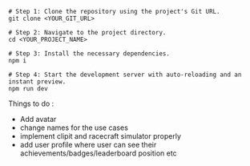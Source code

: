 ```
# Step 1: Clone the repository using the project's Git URL.
git clone <YOUR_GIT_URL>

# Step 2: Navigate to the project directory.
cd <YOUR_PROJECT_NAME>

# Step 3: Install the necessary dependencies.
npm i

# Step 4: Start the development server with auto-reloading and an instant preview.
npm run dev
```

Things to do :
- Add avatar
- change names for the use cases
- implement clipit and racecraft simulator properly
- add user profile where user can see their achievements/badges/leaderboard position etc

